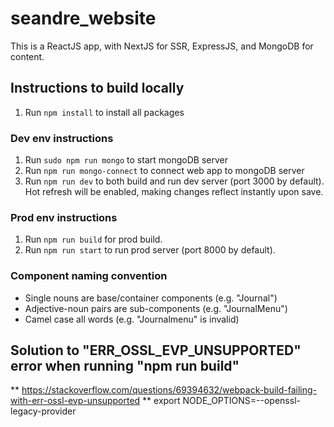 # seandre_website

This is a ReactJS app, with NextJS for SSR, ExpressJS, and MongoDB for content.

## Instructions to build locally

1. Run `npm install` to install all packages

### Dev env instructions
1. Run `sudo npm run mongo` to start mongoDB server
2. Run `npm run mongo-connect` to connect web app to mongoDB server
3. Run `npm run dev` to both build and run dev server (port 3000 by
   default). Hot refresh will be enabled, making changes reflect
   instantly upon save.

### Prod env instructions
1. Run `npm run build` for prod build.
2. Run `npm run start` to run prod server (port 8000 by default). 

### Component naming convention
* Single nouns are base/container components (e.g. "Journal")
* Adjective-noun pairs are sub-components (e.g. "JournalMenu")
* Camel case all words (e.g. "Journalmenu" is invalid)

## Solution to "ERR_OSSL_EVP_UNSUPPORTED" error when running "npm run build"
** https://stackoverflow.com/questions/69394632/webpack-build-failing-with-err-ossl-evp-unsupported
** export NODE_OPTIONS=--openssl-legacy-provider
